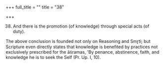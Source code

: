 +++
full_title = ""
title = "38"

+++


38. And there is the promotion (of knowledge) through special acts (of duty).

The above conclusion is founded not only on Reasoning and Smr̥ti; but Scripture even directly states that knowledge is benefited by practices not exclusively prescribed for the āśramas, 'By penance, abstinence, faith, and knowledge he is to seek the Self (Pr. Up. I, 10).

